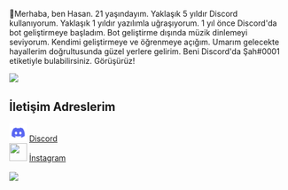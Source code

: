 
🌠Merhaba, ben Hasan. 21 yaşındayım. Yaklaşık 5 yıldır Discord kullanıyorum. Yaklaşık 1 yıldır yazılımla uğraşıyorum. 1 yıl önce Discord'da bot geliştirmeye başladım. Bot geliştirme dışında müzik dinlemeyi seviyorum. Kendimi geliştirmeye ve öğrenmeye açığım. Umarım gelecekte hayallerim doğrultusunda güzel yerlere gelirim. Beni Discord'da Şah#0001 etiketiyle bulabilirsiniz. Görüşürüz!

<img height="" width="" src="https://www.hizliresim.com/2vmt6ii">

## İletişim Adreslerim
<img src="https://raw.githubusercontent.com/github/explore/80688e429a7d4ef2fca1e82350fe8e3517d3494d/topics/discord/discord.png" width="32" height="32"> [Discord] <br>
<img height="32" width="32" src="https://unpkg.com/simple-icons@v6/icons/instagram.svg" /> [İnstagram] <br>
<br>
<img src="https://github-readme-stats.vercel.app/api?username=Sah0001&show_icons=true&theme=highcontrast">



[Discord]: https://discord.gg/ZvcrKsH9fC
[İnstagram]: https://www.instagram.com/hasancan.lll/
